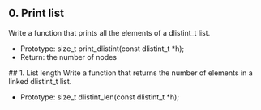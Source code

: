 ## 0. Print list
Write a function that prints all the elements of a dlistint_t list.

- Prototype: size_t print_dlistint(const dlistint_t *h);
- Return: the number of nodes

## 1. List length
Write a function that returns the number of elements in a linked dlistint_t list.

- Prototype: size_t dlistint_len(const dlistint_t *h);